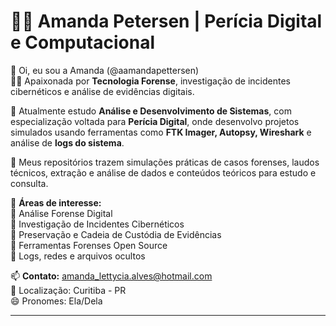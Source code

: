 # 👩‍💻 Amanda Petersen | Perícia Digital e Computacional

👋 Oi, eu sou a Amanda (@aamandapettersen)  
🕵️‍♀️ Apaixonada por **Tecnologia Forense**, investigação de incidentes cibernéticos e análise de evidências digitais.

👣 Atualmente estudo **Análise e Desenvolvimento de Sistemas**, com especialização voltada para **Perícia Digital**, onde desenvolvo projetos simulados usando ferramentas como **FTK Imager, Autopsy, Wireshark** e análise de **logs do sistema**.

📂 Meus repositórios trazem simulações práticas de casos forenses, laudos técnicos, extração e análise de dados e conteúdos teóricos para estudo e consulta.

📌 **Áreas de interesse:**  
🔸 Análise Forense Digital  
🔸 Investigação de Incidentes Cibernéticos  
🔸 Preservação e Cadeia de Custódia de Evidências  
🔸 Ferramentas Forenses Open Source  
🔸 Logs, redes e arquivos ocultos

📫 **Contato:** amanda_lettycia.alves@hotmail.com  
📍 Localização: Curitiba - PR  
😄 Pronomes: Ela/Dela  

---
